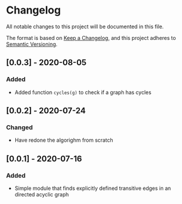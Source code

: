 # Changelog

All notable changes to this project will be documented in this file.

The format is based on [Keep a Changelog](https://keepachangelog.com/en/1.1.0/),
and this project adheres to [Semantic Versioning](https://semver.org/spec/v2.0.0.html).

## [0.0.3] - 2020-08-05

### Added

- Added function `cycles(g)` to check if a graph has cycles

## [0.0.2] - 2020-07-24

### Changed

- Have redone the algorighm from scratch

## [0.0.1] - 2020-07-16

### Added

- Simple module that finds explicitly defined transitive edges in an directed acyclic graph
